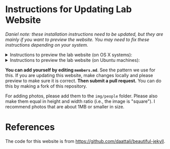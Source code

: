 # Instructions for Updating Lab Website

*Daniel note: these installation instructions need to be updated, but they are
mainly if you want to preview the website. You may need to fix these
instructions depending on your system.*


<details>
<summary>
Instructions to preview the lab website (on OS X systems):
</summary>

In progress.

</details>

<details>
<summary>
Instructions to preview the lab website (on Ubuntu machines):
</summary>

Install dependencies. On Ubuntu:

```
sudo apt install ruby-bundler ruby-dev
sudo apt-get install build-essential
sudo gem install http_parser.rb -v 0.8.0
```

Add `vendor` in `_config.yml` line 285:

```
exclude:
  - vendor
```

Inside the `~/slurm-lab-usc.github.io` directory, run `bundle install`. You may need `sudo`.

Assuming that worked, then do `bundle exec jekyll serve`:

```
seita@blackcoffee:~/slurm-lab-usc.github.io$ bundle exec jekyll serve
Configuration file: /home/seita/slurm-lab-usc.github.io/_config.yml
            Source: /home/seita/slurm-lab-usc.github.io
       Destination: /home/seita/slurm-lab-usc.github.io/_site
 Incremental build: disabled. Enable with --incremental
      Generating... 
                    done in 0.25 seconds.
 Auto-regeneration: enabled for '/home/seita/slurm-lab-usc.github.io'
    Server address: http://127.0.0.1:4000
  Server running... press ctrl-c to stop.
```

And you should be able to access the website locally by going to
http://127.0.0.1:4000 in your web browser. 

Daniel has tested this on an Ubuntu 18.04 machine.
</details>

**You can add yourself by editing `members.md`**. See the pattern we use for
this.  If you are updating this website, make changes locally and please
preview to make sure it is correct. **Then submit a pull request.** You can do
this by making a fork of this repository.

For adding photos, please add them to the `img/people` folder. Please also make
them equal in height and width ratio (i.e., the image is "square"). I recommend
photos that are about 1MB or smaller in size.


# References

The code for this website is from https://github.com/daattali/beautiful-jekyll.
